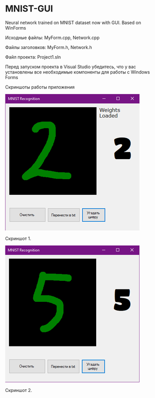 # MNIST-GUI
Neural network trained on MNIST dataset now with GUI. Based on WinForms

Исходные файлы: MyForm.cpp, Network.cpp

Файлы заголовков: MyForm.h, Network.h

Файл проекта: Project1.sln

Перед запуском проекта в Visual Studio убедитесь, что у вас установлены все необходимые компоненты для работы с Windows Forms

Скриншоты работы приложения

![Screenshot 1.](https://github.com/R0uT3r52/MNIST-GUI/blob/main/Data/Images/image1.png)

Скриншот 1.

![Screenshot 2.](https://github.com/R0uT3r52/MNIST-GUI/blob/main/Data/Images/image2.png)

Скриншот 2.
